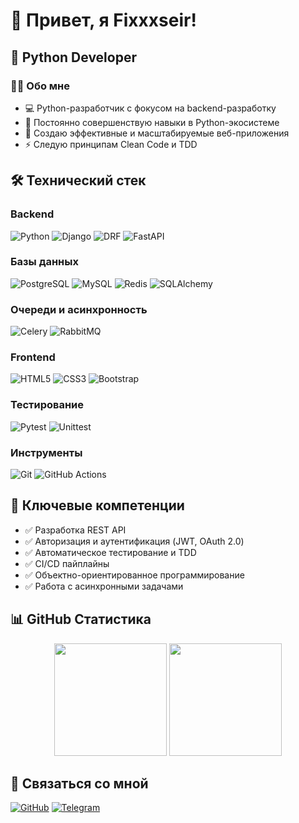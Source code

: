 # 👋 Привет, я Fixxxseir!

## 🐍 Python Developer

### 👨‍💻 Обо мне
- 💻 Python-разработчик с фокусом на backend-разработку
- 🌱 Постоянно совершенствую навыки в Python-экосистеме
- 🚀 Создаю эффективные и масштабируемые веб-приложения
- ⚡ Следую принципам Clean Code и TDD

## 🛠 Технический стек

### Backend
![Python](https://img.shields.io/badge/-Python-3776AB?style=for-the-badge&logo=python&logoColor=white)
![Django](https://img.shields.io/badge/-Django-092E20?style=for-the-badge&logo=django&logoColor=white)
![DRF](https://img.shields.io/badge/-Django_REST_Framework-092E20?style=for-the-badge&logo=django&logoColor=white)
![FastAPI](https://img.shields.io/badge/-FastAPI-009688?style=for-the-badge&logo=fastapi&logoColor=white)

### Базы данных
![PostgreSQL](https://img.shields.io/badge/-PostgreSQL-4169E1?style=for-the-badge&logo=postgresql&logoColor=white)
![MySQL](https://img.shields.io/badge/-MySQL-4479A1?style=for-the-badge&logo=mysql&logoColor=white)
![Redis](https://img.shields.io/badge/-Redis-DC382D?style=for-the-badge&logo=redis&logoColor=white)
![SQLAlchemy](https://img.shields.io/badge/-SQLAlchemy-FCA121?style=for-the-badge&logo=sqlalchemy&logoColor=white)

### Очереди и асинхронность
![Celery](https://img.shields.io/badge/-Celery-37814A?style=for-the-badge&logo=celery&logoColor=white)
![RabbitMQ](https://img.shields.io/badge/-RabbitMQ-FF6600?style=for-the-badge&logo=rabbitmq&logoColor=white)

### Frontend
![HTML5](https://img.shields.io/badge/-HTML5-E34F26?style=for-the-badge&logo=html5&logoColor=white)
![CSS3](https://img.shields.io/badge/-CSS3-1572B6?style=for-the-badge&logo=css3&logoColor=white)
![Bootstrap](https://img.shields.io/badge/-Bootstrap-7952B3?style=for-the-badge&logo=bootstrap&logoColor=white)

### Тестирование
![Pytest](https://img.shields.io/badge/-Pytest-0A9EDC?style=for-the-badge&logo=pytest&logoColor=white)
![Unittest](https://img.shields.io/badge/-Unittest-3776AB?style=for-the-badge&logo=python&logoColor=white)

### Инструменты
![Git](https://img.shields.io/badge/-Git-F05032?style=for-the-badge&logo=git&logoColor=white)
![GitHub Actions](https://img.shields.io/badge/-GitHub_Actions-2088FF?style=for-the-badge&logo=github-actions&logoColor=white)

## 💼 Ключевые компетенции
- ✅ Разработка REST API
- ✅ Авторизация и аутентификация (JWT, OAuth 2.0)
- ✅ Автоматическое тестирование и TDD
- ✅ CI/CD пайплайны
- ✅ Объектно-ориентированное программирование
- ✅ Работа с асинхронными задачами

## 📊 GitHub Статистика

<p align="center">
  <img height="180em" src="https://github-readme-stats.vercel.app/api?username=Fixxxseir&show_icons=true&theme=tokyonight"/>
  <img height="180em" src="https://github-readme-stats.vercel.app/api/top-langs/?username=Fixxxseir&layout=compact&theme=tokyonight"/>
</p>

## 🤝 Связаться со мной
[![GitHub](https://img.shields.io/badge/-GitHub-181717?style=for-the-badge&logo=github)](https://github.com/Fixxxseir)
[![Telegram](https://img.shields.io/badge/-Telegram-26A5E4?style=for-the-badge&logo=telegram&logoColor=white)](https://t.me/Fixxxseir)


